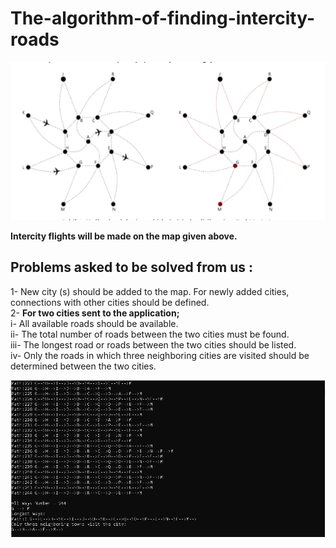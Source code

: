 # The-algorithm-of-finding-intercity-roads

![Banner image](https://github.com/suleymanayaz/The-algorithm-of-finding-intercity-roads/blob/master/Cityies%20maps.PNG)


**Intercity flights will be made on the map given above.**

## Problems asked to be solved from us : 
1- New city (s) should be added to the map. For newly added cities, connections with other cities should be defined.<br/>
2- **For two cities sent to the application;** <br/>
  i- All available roads should be available.<br/>
 ii- The total number of roads between the two cities must be found.<br/>
iii- The longest road or roads between the two cities should be listed.<br/>
 iv- Only the roads in which three neighboring cities are visited should be determined between the two cities.<br/>

![Example_Output](https://github.com/suleymanayaz/The-algorithm-of-finding-intercity-roads/blob/master/example_output.PNG) 
